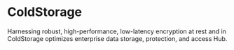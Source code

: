 # ColdStorage
Harnessing robust, high-performance, low-latency encryption at rest and in ColdStorage optimizes enterprise data storage, protection, and access Hub.
